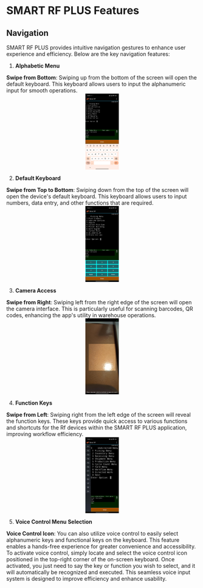 # SMART RF PLUS Features

## Navigation

SMART RF PLUS provides intuitive navigation gestures to enhance user experience and efficiency. Below are the key navigation features:

1. **Alphabetic Menu**

**Swipe from Bottom**: Swiping up from the bottom of the screen will open the default keyboard. This keyboard allows users to input the alphanumeric input for smooth operations.
<img src="./attachments/Navigations/alphabetic.png" alt="alphabetic" style="height: 200px;margin:auto;display:block">

2. **Default Keyboard**

**Swipe from Top to Bottom**: Swiping down from the top of the screen will open the device's default keyboard. This keyboard allows users to input numbers, data entry, and other functions that are required.
<img src="./attachments/Navigations/numeric.png" alt="numeric" style="height: 200px;margin:auto;display:block">

3. **Camera Access**

**Swipe from Right**: Swiping left from the right edge of the screen will open the camera interface. This is particularly useful for scanning barcodes, QR codes, enhancing the app's utility in warehouse operations.
<img src="./attachments/Navigations/camerascanner.png" alt="alphabetic" style="height: 200px;margin:auto;display:block">

4. **Function Keys**

**Swipe from Left**: Swiping right from the left edge of the screen will reveal the function keys. These keys provide quick access to various functions and shortcuts for the Rf devices within the SMART RF PLUS application, improving workflow efficiency.
<img src="./attachments/Navigations/function keys.png" alt="alphabetic" style="height: 200px;margin:auto;display:block">


5. **Voice Control Menu Selection**

**Voice Control Icon**: You can also utilize voice control to easily select alphanumeric keys and functional keys on the keyboard. This feature enables a hands-free experience for greater convenience and accessibility. To activate voice control, simply locate and select the voice control icon positioned in the top-right corner of the on-screen keyboard. Once activated, you just need to say the key or function you wish to select, and it will automatically be recognized and executed. This seamless voice input system is designed to improve efficiency and enhance usability.